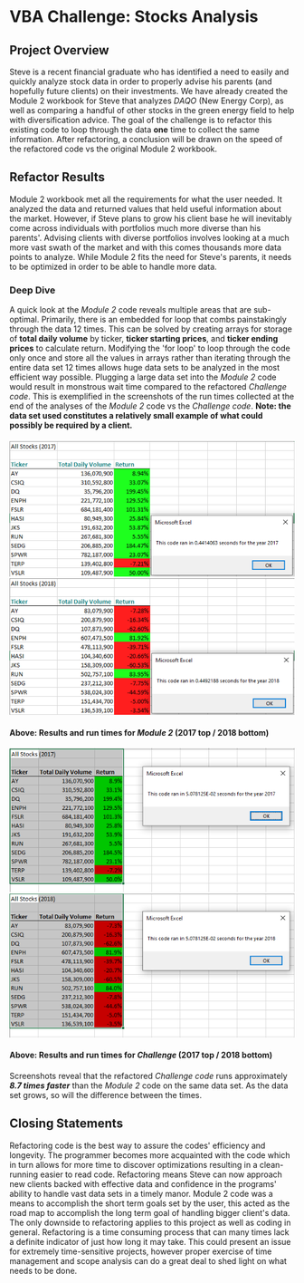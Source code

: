 # VBA Challenge: Stocks Analysis

## Project Overview

  Steve is a recent financial graduate who has identified a need to easily and quickly analyze stock data in order to properly advise his parents (and hopefully future clients) on their investments. We have already created the Module 2 workbook for Steve that analyzes *DAQO* (New Energy Corp), as well as comparing a handful of other stocks in the green energy field to help with diversification advice. The goal of the challenge is to refactor this existing code to loop through the data **one** time to collect the same information. After refactoring, a conclusion will be drawn on the speed of the refactored code vs the original Module 2 workbook. 
 
## Refactor Results

  Module 2 workbook met all the requirements for what the user needed. It analyzed the data and returned values that held useful information about the market. However, if Steve plans to grow his client base he will inevitably come across individuals with portfolios much more diverse than his parents'. Advising clients with diverse portfolios involves looking at a much more vast swath of the market and with this comes thousands more data points to analyze. While Module 2 fits the need for Steve's parents, it needs to be optimized in order to be able to handle more data. 
  
### Deep Dive
  
  A quick look at the *Module 2* code reveals multiple areas that are sub-optimal. Primarily, there is an embedded for loop that combs painstakingly through the data 12 times. This can be solved by creating arrays for storage of **total daily volume** by ticker, **ticker starting prices**, and **ticker ending prices** to calculate return. Modifying the 'for loop' to loop through the code only once and store all the values in arrays rather than iterating through the entire data set 12 times allows huge data sets to be analyzed in the most efficient way possible. Plugging a large data set into the *Module 2* code would result in monstrous wait time compared to the refactored *Challenge code*. This is exemplified in the screenshots of the run times collected at the end of the analyses of the *Module 2* code vs the *Challenge code*. **Note: the data set used constitutes a relatively small example of what could possibly be required by a client.**
  
#### 
  ![](VBA_Original_2017.png)
  ![](VBA_Original_2018.png)
  
#### **Above: Results and run times for *Module 2* (2017 top / 2018 bottom)**
#### 
  ![](VBA_Challenge_2017.png)
  ![](VBA_Challenge_2018.png)
#### 
#### **Above: Results and run times for *Challenge* (2017 top / 2018 bottom)**
#### 
Screenshots reveal that the refactored *Challenge code* runs approximately ***8.7 times faster*** than the *Module 2* code on the same data set. As the data set grows, so will the difference between the times. 

## Closing Statements
Refactoring code is the best way to assure the codes' efficiency and longevity. The programmer becomes more acquainted with the code which in turn allows for more time to discover optimizations resulting in a clean-running easier to read code. Refactoring means Steve can now approach new clients backed with effective data and confidence in the programs' ability to handle vast data sets in a timely manor. Module 2 code was a means to accomplish the short term goals set by the user, this acted as the road map to accomplish the long term goal of handling bigger client's data. The only downside to refactoring applies to this project as well as coding in general. Refactoring is a time consuming process that can many times lack a definite indicator of just how long it may take. This could present an issue for extremely time-sensitive projects, however proper exercise of time management and scope analysis can do a great deal to shed light on what needs to be done. 
